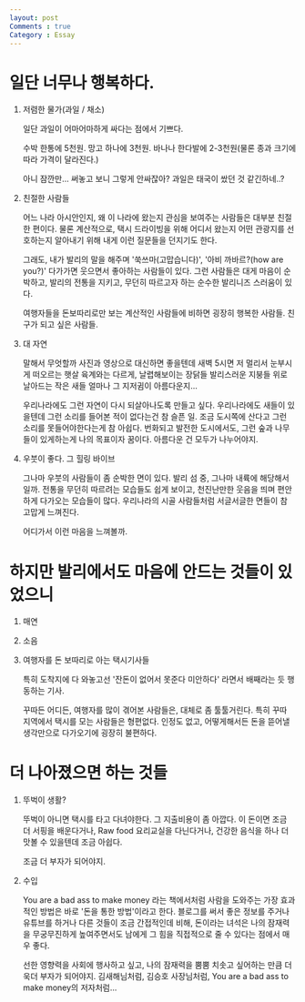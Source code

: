 ```yaml
---
layout: post
Comments : true
Category : Essay
---
```



# 일단 너무나 행복하다.

1. 저렴한 물가(과일 / 채소)

    일단 과일이 어마어마하게 싸다는 점에서 기쁘다.

    수박 한통에 5천원.
    망고 하나에 3천원.
    바나나 한다발에 2-3천원(물론 종과 크기에 따라 가격이 달라진다.)

    아니 잠깐만... 써놓고 보니 그렇게 안싸잖아?
    과일은 태국이 쌌던 것 같긴하네..?


2. 친절한 사람들

    어느 나라 아시안인지, 왜 이 나라에 왔는지
    관심을 보여주는 사람들은 대부분 친절한 편이다.
    물론 계산적으로, 택시 드라이빙을 위해 어디서 왔는지
    어떤 관광지를 선호하는지 알아내기 위해 내게 이런 질문들을 던지기도 한다.

    그래도, 내가 발리의 말을 해주며 '쑥쓰마(고맙습니다)', '아비 까바르?(how are you?)' 다가가면
    웃으면서 좋아하는 사람들이 있다. 그런 사람들은 대게 마음이 순박하고, 발리의 전통을 지키고, 무던히 따르고자 하는 순수한 발리니즈 스러움이 있다.

    여행자들을 돈보따리로만 보는 계산적인 사람들에 비하면 굉장히 행복한 사람들. 친구가 되고 싶은 사람들.

3. 대 자연

    말해서 무엇할까
    사진과 영상으로 대신하면 좋을텐데
    새벽 5시면 저 멀리서 눈부시게 떠오르는 햇살
    육계와는 다르게, 날렵해보이는 장닭들
    발리스러운 지붕들 위로 날아드는 작은 새들
    얼마나 그 지저귐이 아름다운지...

    우리나라에도 그런 자연이 다시 되살아나도록 만들고 싶다.
    우리나라에도 새들이 있을텐데
    그런 소리를 들어본 적이 없다는건 참 슬픈 일.
    조금 도시쪽에 산다고 그런 소리를 못들어야한다는게 참 아쉽다.
    번화되고 발전한 도시에서도, 그런 숲과 나무들이 있게하는게 나의 목표이자 꿈이다.
    아름다운 건 모두가 나누어야지.

4. 우붓이 좋다. 그 힐링 바이브

    그나마 우붓의 사람들이 좀 순박한 면이 있다.
    발리 섬 중, 그나마 내륙에 해당해서일까.
    전통을 무던히 따르려는 모습들도 쉽게 보이고,
    천진난만한 웃음을 띄며 편안하게 다가오는 모습들이 많다.
    우리나라의 시골 사람들처럼 서글서글한 면들이 참 고맙게 느껴진다.

    어디가서 이런 마음을 느껴볼까.





# 하지만 발리에서도 마음에 안드는 것들이 있었으니

1. 매연

2. 소음

3. 여행자를 돈 보따리로 아는 택시기사들

    특히 도착지에 다 와놓고선
    '잔돈이 없어서 못준다 미안하다' 라면서 배째라는 듯 행동하는 기사.

    꾸따든 어디든, 여행자를 많이 겪어본 사람들은, 대체로 좀 툴툴거린다. 특히 꾸따 지역에서 택시를 모는 사람들은 
    형편없다. 인정도 없고, 어떻게해서든 돈을 뜯어낼 생각만으로 다가오기에 굉장히 불편하다.




# 더 나아졌으면 하는 것들

1. 뚜벅이 생활?

    뚜벅이 아니면 택시를 타고 다녀야한다.
    그 지출비용이 좀 아깝다.
    이 돈이면 조금 더 서핑을 배운다거나, Raw food 요리교실을 다닌다거나, 건강한 음식을 하나 더 맛볼 수 있을텐데 조금 아쉽다.

    조금 더 부자가 되어야지.

2. 수입

    You are a bad ass to make money 라는 책에서처럼
    사람을 도와주는 가장 효과적인 방법은
    바로 '돈을 통한 방법'이라고 한다.
    블로그를 써서 좋은 정보를 주거나
    유튜브를 하거나 
    다른 것들이 조금 간접적인데 비해,
    돈이라는 녀석은
    나의 잠재력을 무궁무진하게 높여주면서도
    남에게 그 힘을 직접적으로 줄 수 있다는 점에서 매우 좋다.

    선한 영향력을 사회에 행사하고 싶고,
    나의 잠재력을 뿜뿜 치솟고 싶어하는 만큼
    더욱더 부자가 되어야지.
    김새해님처럼, 김승호 사장님처럼, You are a bad ass to make money의 저자처럼...

